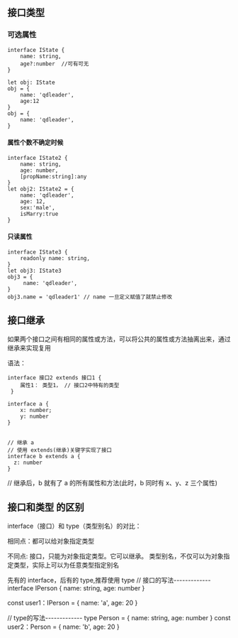 


## 接口类型


### 可选属性
```
interface IState {
    name: string,
    age?:number  //可有可无
}

let obj: IState
obj = {
    name: 'qdleader',
    age:12
} 
obj = {
    name: 'qdleader',
} 
```

#### 属性个数不确定时候 
```
interface IState2 {
    name: string,
    age: number,
    [propName:string]:any
}
let obj2: IState2 = {
    name: 'qdleader',
    age: 12,
    sex:'male',
    isMarry:true
}
```

#### 只读属性
```
interface IState3 {
    readonly name: string,
}
let obj3: IState3
obj3 = {
     name: 'qdleader',
} 
obj3.name = 'qdleader1' // name 一旦定义赋值了就禁止修改

```


## 接口继承


如果两个接口之间有相同的属性或方法，可以将公共的属性或方法抽离出来，通过继承来实现复用

语法：

```
interface 接口2 extends 接口1 {
    属性1： 类型1， // 接口2中特有的类型 
 }
```

```
interface a { 
    x: number; 
    y: number 
}


// 继承 a
// 使用 extends(继承)关键字实现了接口
interface b extends a {
  z: number
}
```
// 继承后，b 就有了 a 的所有属性和方法(此时，b 同时有 x、y、z 三个属性)



## 接口和类型 的区别
interface（接口）和 type（类型别名）的对比：


相同点：都可以给对象指定类型

不同点:
接口，只能为对象指定类型。它可以继承。
类型别名，不仅可以为对象指定类型，实际上可以为任意类型指定别名



先有的 interface，后有的 type,推荐使用 type
// 接口的写法-------------
interface IPerson {
	name: string,
	age: number
}

const user1：IPerson = {
	name: 'a',
	age: 20
}

// type的写法-------------
type Person  = {
	name: string,
	age: number
}
const user2：Person = {
	name: 'b',
	age: 20
}




